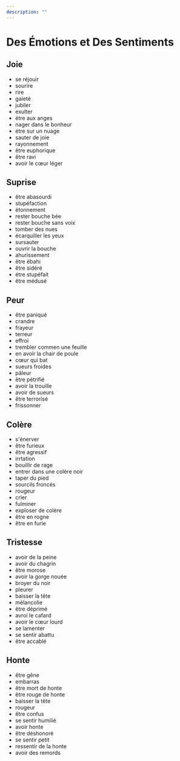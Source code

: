 ```yaml
---
description: ""
---
```


# Des Émotions et Des Sentiments

## Joie

- se réjouir
- sourire
- rire
- gaieté
- jubiler
- exulter
- étre aux anges
- nager dans le bonheur
- étre sur un nuage
- sauter de joie
- rayonnement
- être euphorique
- être ravi
- avoir le cœur léger

## Suprise

- être abasourdi
- stupéfaction
- étonnement
- rester bouche bée
- rester bouche sans voix
- tomber des nues
- écarquiller les yeux
- sursauter
- ouvrir la bouche
- ahurissement
- être ébahi
- être sidéré
- étre stupéfait
- être médusé

## Peur

- être paniqué
- crandre
- frayeur
- terreur
- effroi
- trembler commen une feuille
- en avoir la chair de poule
- cœur qui bat
- sueurs froides
- pâleur
- être pétrifié
- avoir la trouille
- avoir de sueurs
- être terrorisé
- frissonner

## Colère

- s'énerver
- être furieux
- être agressif
- irrtation
- bouillir de rage
- entrer dans une colère noir
- taper du pied
- sourcils froncés
- rougeur
- crier
- fulminer
- exploser de colère
- être en rogne
- être en furie

## Tristesse

- avoir de la peine
- avoir du chagrin
- être morose
- avoir la gorge nouée
- broyer du noir
- pleurer
- baisser la tête
- mélancolie
- être déprimé
- avroi le cafard
- avoir le cœur lourd
- se lamenter
- se sentir abattu
- être accablé

## Honte

- être gêne
- embarras
- être mort de honte
- être rouge de honte
- baisser la tête
- rougeur
- être confus
- se sentir humilié
- avoir honte
- être déshonoré
- se sentir petit
- ressentir de la honte
- avoir des remords